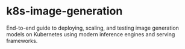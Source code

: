 # k8s-image-generation
End-to-end guide to deploying, scaling, and testing image generation models on Kubernetes using modern inference engines and serving frameworks.
